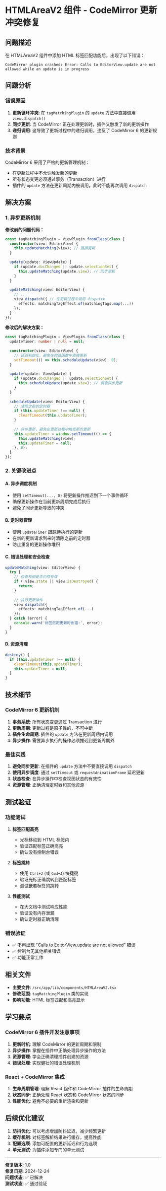 # HTMLAreaV2 组件 - CodeMirror 更新冲突修复

## 问题描述

在 HTMLAreaV2 组件中添加 HTML 标签匹配功能后，出现了以下错误：

```
CodeMirror plugin crashed: Error: Calls to EditorView.update are not allowed while an update is in progress
```

## 问题分析

### 错误原因

1. **更新循环冲突**: 在 `tagMatchingPlugin` 的 `update` 方法中直接调用 `view.dispatch()`
2. **同步更新**: 当 CodeMirror 正在处理更新时，插件又触发了新的更新操作
3. **递归调用**: 这导致了更新过程中的递归调用，违反了 CodeMirror 6 的更新规则

### 技术背景

CodeMirror 6 采用了严格的更新管理机制：
- 在更新过程中不允许触发新的更新
- 所有状态变更必须通过事务（Transaction）进行
- 插件的 `update` 方法在更新周期内被调用，此时不能再次调用 `dispatch`

## 解决方案

### 1. 异步更新机制

**修改前的问题代码：**
```typescript
const tagMatchingPlugin = ViewPlugin.fromClass(class {
  constructor(view: EditorView) {
    this.updateMatching(view); // 直接更新
  }
  
  update(update: ViewUpdate) {
    if (update.docChanged || update.selectionSet) {
      this.updateMatching(update.view); // 同步更新
    }
  }
  
  updateMatching(view: EditorView) {
    // ...
    view.dispatch({ // 在更新过程中调用 dispatch
      effects: matchingTagEffect.of(matchingTags.map(...))
    });
  }
});
```

**修改后的解决方案：**
```typescript
const tagMatchingPlugin = ViewPlugin.fromClass(class {
  updateTimer: number | null = null;
  
  constructor(view: EditorView) {
    // 延迟初始化，避免在构造函数中直接更新
    setTimeout(() => this.scheduleUpdate(view), 0);
  }
  
  update(update: ViewUpdate) {
    if (update.docChanged || update.selectionSet) {
      this.scheduleUpdate(update.view); // 调度异步更新
    }
  }
  
  scheduleUpdate(view: EditorView) {
    // 清除之前的定时器
    if (this.updateTimer !== null) {
      clearTimeout(this.updateTimer);
    }
    
    // 异步更新，避免在更新过程中触发新的更新
    this.updateTimer = window.setTimeout(() => {
      this.updateMatching(view);
      this.updateTimer = null;
    }, 0);
  }
});
```

### 2. 关键改进点

#### A. 异步调度机制
- 使用 `setTimeout(..., 0)` 将更新操作推迟到下一个事件循环
- 确保更新操作在当前更新周期完成后执行
- 避免了同步更新导致的冲突

#### B. 定时器管理
- 使用 `updateTimer` 跟踪待执行的更新
- 在新的更新请求到来时清除之前的定时器
- 防止重复的更新操作堆积

#### C. 错误处理和安全检查
```typescript
updateMatching(view: EditorView) {
  try {
    // 检查视图是否仍然有效
    if (!view.state || view.isDestroyed) {
      return;
    }
    
    // 执行更新操作
    view.dispatch({
      effects: matchingTagEffect.of(...)
    });
  } catch (error) {
    console.warn('标签匹配更新时出错:', error);
  }
}
```

#### D. 资源清理
```typescript
destroy() {
  if (this.updateTimer !== null) {
    clearTimeout(this.updateTimer);
    this.updateTimer = null;
  }
}
```

## 技术细节

### CodeMirror 6 更新机制

1. **事务系统**: 所有状态变更通过 Transaction 进行
2. **更新周期**: 更新过程是原子性的，不可中断
3. **插件生命周期**: 插件的 `update` 方法在更新周期内调用
4. **异步操作**: 需要异步执行的操作必须推迟到更新周期外

### 最佳实践

1. **避免同步更新**: 在插件的 `update` 方法中不要直接调用 `dispatch`
2. **使用异步调度**: 通过 `setTimeout` 或 `requestAnimationFrame` 延迟更新
3. **状态检查**: 在异步操作中检查视图状态的有效性
4. **资源管理**: 正确清理定时器和其他资源

## 测试验证

### 功能测试

1. **标签匹配高亮**
   - 光标移动到 HTML 标签内
   - 验证匹配标签正确高亮
   - 确认没有控制台错误

2. **标签跳转**
   - 使用 `Ctrl+J` (或 `Cmd+J`) 快捷键
   - 验证光标正确跳转到匹配标签
   - 测试嵌套标签的跳转

3. **性能测试**
   - 在大文档中测试响应性能
   - 验证没有内存泄漏
   - 确认定时器正确清理

### 错误验证

- ✅ 不再出现 "Calls to EditorView.update are not allowed" 错误
- ✅ 控制台无其他相关错误
- ✅ 功能正常工作

## 相关文件

- **主要文件**: `/src/app/lib/components/HTMLAreaV2.tsx`
- **修改范围**: `tagMatchingPlugin` 类的实现
- **影响功能**: HTML 标签匹配和高亮显示

## 学习要点

### CodeMirror 6 插件开发注意事项

1. **更新时机**: 理解 CodeMirror 的更新周期和限制
2. **异步操作**: 掌握在插件中正确处理异步操作的方法
3. **资源管理**: 学会正确清理插件创建的资源
4. **错误处理**: 实现健壮的错误处理机制

### React + CodeMirror 集成

1. **生命周期管理**: 理解 React 组件和 CodeMirror 插件的生命周期
2. **状态同步**: 正确处理 React 状态和 CodeMirror 状态的同步
3. **性能优化**: 避免不必要的重新渲染和更新

## 后续优化建议

1. **防抖优化**: 可以考虑增加防抖延迟，减少频繁更新
2. **缓存机制**: 对标签解析结果进行缓存，提高性能
3. **配置选项**: 添加可配置的更新延迟和行为选项
4. **单元测试**: 为插件添加专门的单元测试

---

**修复版本**: 1.0  
**修复日期**: 2024-12-24  
**问题状态**: ✅ 已解决  
**测试状态**: ✅ 通过验证